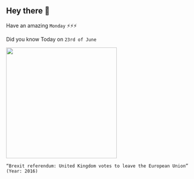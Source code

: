 ## Hey there 👋
Have an amazing `Monday` ⚡⚡⚡

Did you know Today on `23rd of June`
 
 [<img src="https://i.kym-cdn.com/photos/images/facebook/001/139/584/084.jpg" width="300" />](https://en.wikipedia.org/wiki/2016_United_Kingdom_European_Union_membership_referendum) 
 ```
“Brexit referendum: United Kingdom votes to leave the European Union” (Year: 2016)
```
